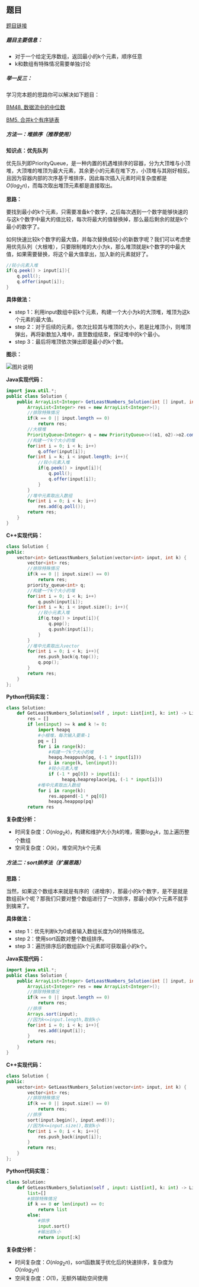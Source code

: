 ## 题目
[题目链接](https://www.nowcoder.com/practice/6a296eb82cf844ca8539b57c23e6e9bf?tpId=196&tqId=23263&sourceUrl=/exam/oj&channenl=wgithub&fromPut=wgithub)

##### 题目主要信息：

- 对于一个给定无序数组，返回最小的k个元素，顺序任意
- k和数组有特殊情况需要单独讨论

##### 举一反三：

学习完本题的思路你可以解决如下题目：

[BM48. 数据流中的中位数](https://www.nowcoder.com/practice/9be0172896bd43948f8a32fb954e1be1?tpId=295&tqId=23457)

[BM5. 合并k个有序链表](https://www.nowcoder.com/practice/65cfde9e5b9b4cf2b6bafa5f3ef33fa6?tpId=295&tqId=724)

##### 方法一：堆排序（推荐使用）

**知识点：优先队列**

优先队列即PriorityQueue，是一种内置的机遇堆排序的容器，分为大顶堆与小顶堆，大顶堆的堆顶为最大元素，其余更小的元素在堆下方，小顶堆与其刚好相反。且因为容器内部的次序基于堆排序，因此每次插入元素时间复杂度都是$O(log_2n)$，而每次取出堆顶元素都是直接取出。

**思路：**

要找到最小的k个元素，只需要准备k个数字，之后每次遇到一个数字能够快速的与这k个数字中最大的值比较，每次将最大的值替换掉，那么最后剩余的就是k个最小的数字了。

如何快速比较k个数字的最大值，并每次替换成较小的新数字呢？我们可以考虑使用优先队列（大根堆），只要限制堆的大小为k，那么堆顶就是k个数字的中最大值，如果需要替换，将这个最大值拿出，加入新的元素就好了。

```java
//较小元素入堆
if(q.peek() > input[i]){  
    q.poll();
    q.offer(input[i]);
}
```

**具体做法：**

- step 1：利用input数组中前k个元素，构建一个大小为k的大顶堆，堆顶为这k个元素的最大值。
- step 2：对于后续的元素，依次比较其与堆顶的大小，若是比堆顶小，则堆顶弹出，再将新数加入堆中，直至数组结束，保证堆中的k个最小。
- step 3：最后将堆顶依次弹出即是最小的k个数。

**图示：**

![图片说明](https://uploadfiles.nowcoder.com/images/20210722/397721558_1626945012109/6A105C4B5BE11C9FE59934C5B4E772BF "图片标题") 

**Java实现代码：**
```java
import java.util.*;
public class Solution {
    public ArrayList<Integer> GetLeastNumbers_Solution(int [] input, int k) {
        ArrayList<Integer> res = new ArrayList<Integer>();
        //排除特殊情况
        if(k == 0 || input.length == 0) 
            return res;
        //大根堆 
        PriorityQueue<Integer> q = new PriorityQueue<>((o1, o2)->o2.compareTo(o1));
        //构建一个k个大小的堆  
        for(int i = 0; i < k; i++)
            q.offer(input[i]);
        for(int i = k; i < input.length; i++){
            //较小元素入堆
            if(q.peek() > input[i]){  
                q.poll();
                q.offer(input[i]);
            }
        }
        //堆中元素取出入数组
        for(int i = 0; i < k; i++) 
            res.add(q.poll());
        return res;
    }
}
```
**C++实现代码：**
```cpp
class Solution {
public:
    vector<int> GetLeastNumbers_Solution(vector<int> input, int k) {
        vector<int> res;
        //排除特殊情况
        if(k == 0 || input.size() == 0) 
            return res;
        priority_queue<int> q; 
        //构建一个k个大小的堆 
        for(int i = 0; i < k; i++)
            q.push(input[i]);
        for(int i = k; i < input.size(); i++){
            //较小元素入堆
            if(q.top() > input[i]){  
                q.pop();
                q.push(input[i]);
            }
        }
        //堆中元素取出入vector
        for(int i = 0; i < k; i++){ 
            res.push_back(q.top());
            q.pop();
        }
        return res;
    }
};
```
**Python代码实现：**
```Python
class Solution:
    def GetLeastNumbers_Solution(self , input: List[int], k: int) -> List[int]:
        res = []
        if len(input) >= k and k != 0:
            import heapq
            #小根堆，每次输入要乘-1 
            pq = []  
            for i in range(k):
                #构建一个k个大小的堆
                heapq.heappush(pq, (-1 * input[i])) 
            for i in range(k, len(input)):
                #较小元素入堆
                if (-1 * pq[0]) > input[i]:   
                     heapq.heapreplace(pq, (-1 * input[i]))
            #堆中元素取出入数组
            for i in range(k): 
                res.append(-1 * pq[0])
                heapq.heappop(pq)
        return res
```

**复杂度分析：**
- 时间复杂度：$O(nlog_2k)$，构建和维护大小为$k$的堆，需要$log_2k$，加上遍历整个数组
- 空间复杂度：$O(k)$，堆空间为$k$个元素

##### 方法二：sort排序法（扩展思路）
**思路：**

当然，如果这个数组本来就是有序的（递增序），那最小的k个数字，是不是就是数组前k个呢？那我们只要对整个数组进行了一次排序，那最小的k个元素不就手到擒来了。

**具体做法：**

- step 1：优先判断k为0或者输入数组长度为0的特殊情况。
- step 2：使用sort函数对整个数组排序。
- step 3：遍历排序后的数组前k个元素即可获取最小的k个。

**Java实现代码：**
```java
import java.util.*;
public class Solution {
    public ArrayList<Integer> GetLeastNumbers_Solution(int [] input, int k) {
        ArrayList<Integer> res = new ArrayList<Integer>();
        //排除特殊情况
        if(k == 0 || input.length == 0) 
            return res;
        //排序
        Arrays.sort(input); 
        //因为k<=input.length,取前k小
        for(int i = 0; i < k; i++){ 
            res.add(input[i]);
        }
        return res;
    }
}
```
**C++实现代码：**
```cpp
class Solution {
public:
    vector<int> GetLeastNumbers_Solution(vector<int> input, int k) {
        vector<int> res;
        //排除特殊情况
        if(k == 0 || input.size() == 0) 
            return res;
        //排序
        sort(input.begin(), input.end()); 
        //因为k<=input.size(),取前k小
        for(int i = 0; i < k; i++){ 
            res.push_back(input[i]);
        }
        return res;
    }
};
```
**Python代码实现：**
```Python
class Solution:
    def GetLeastNumbers_Solution(self , input: List[int], k: int) -> List[int]:
        list=[]
        #排除特殊情况
        if k == 0 or len(input) == 0:
            return list
        else:
            #排序
            input.sort()
            #输出前k小
            return input[:k]
```

**复杂度分析：**
- 时间复杂度：$O(nlog_2n)$，sort函数属于优化后的快速排序，复杂度为$O(nlog_2n)$
- 空间复杂度：$O(1)$，无额外辅助空间使用